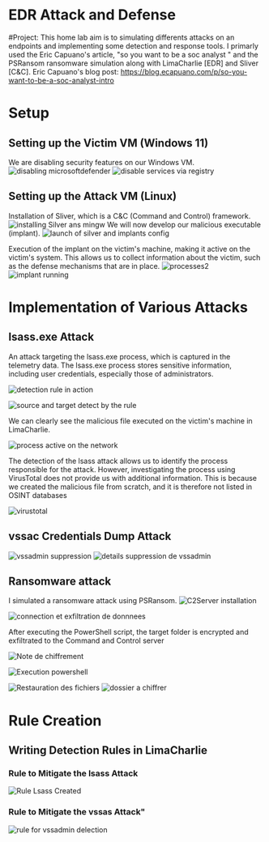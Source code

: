 # EDR Attack and Defense

#Project:
This home lab aim is to simulating differents attacks on an endpoints and implementing some detection and response tools. I primarly used the Eric Capuano's article, "so you want to be a soc analyst " and the PSRansom ransomware simulation along with LimaCharlie [EDR] and Sliver [C&amp;C].
Eric Capuano's blog post: https://blog.ecapuano.com/p/so-you-want-to-be-a-soc-analyst-intro
# Setup

## Setting up the Victim VM (Windows 11)
We are disabling security features on our Windows VM.
![disabling microsoftdefender](https://github.com/user-attachments/assets/a9e7f033-a086-435b-aac8-e054cd57081b)
![disable services via registry](https://github.com/user-attachments/assets/912095f4-7ffe-428c-b255-f177fcf78b35)

## Setting up the Attack VM (Linux)
Installation of Sliver, which is a C&C (Command and Control) framework.
![installing Silver ans mingw](https://github.com/user-attachments/assets/3bfff611-8679-4c02-b1c5-60e7006d68f5)
We will now develop our malicious executable (implant).
![launch of silver and implants config](https://github.com/user-attachments/assets/86c0ba37-31f6-4f70-b6e3-04076ecc10ad)

Execution of the implant on the victim's machine, making it active on the victim's system. This allows us to collect information about the victim, such as the defense mechanisms that are in place.
![processes2](https://github.com/user-attachments/assets/ebce1eed-af2a-4474-b22c-3e66b7eaf28b)
![implant running](https://github.com/user-attachments/assets/8ea67977-b842-46b1-971e-63e6d3e0966b)

# Implementation of Various Attacks
## lsass.exe Attack

An attack targeting the lsass.exe process, which is captured in the telemetry data. The lsass.exe process stores sensitive information, including user credentials, especially those of administrators.

![detection rule in action](https://github.com/user-attachments/assets/4cd28af7-e10f-4a32-a59b-9b0abb5d6a4c)

![source and target detect by the rule](https://github.com/user-attachments/assets/7778d9c7-81b0-4004-9084-60e64d11b6b6)


We can clearly see the malicious file executed on the victim's machine in LimaCharlie.

![process active on the network](https://github.com/user-attachments/assets/441cba4b-cfac-4fcf-877a-e880b7792a7a)

The detection of the lsass attack allows us to identify the process responsible for the attack. However, investigating the process using VirusTotal does not provide us with additional information. This is because we created the malicious file from scratch, and it is therefore not listed in OSINT databases

![virustotal](https://github.com/user-attachments/assets/76986c4a-c823-4f0a-a78c-943ca6beff81)

## vssac Credentials Dump Attack

![vssadmin suppression](https://github.com/user-attachments/assets/54d88213-ba9e-495b-b794-ea4ebba74898)
![details suppression de vssadmin](https://github.com/user-attachments/assets/cc47a5d5-eb51-4b94-9a4d-5b25afb2bc9a)

## Ransomware attack
I simulated a ransomware attack using PSRansom.
![C2Server installation](https://github.com/user-attachments/assets/3b54a9b3-ddd2-4da5-9c7b-b84d91fe3aad)

![connection et exfiltration de donnnees](https://github.com/user-attachments/assets/c2f3c12f-daaa-4501-8211-a021e95c11ab)


After executing the PowerShell script, the target folder is encrypted and exfiltrated to the Command and Control server


![Note de chiffrement](https://github.com/user-attachments/assets/6ef92b24-f63f-434f-b4e3-fe7e0e60cd04)


![Execution powershell](https://github.com/user-attachments/assets/67b7bdee-0ba0-4fc5-bbba-5563e32e89b9)

![Restauration des fichiers](https://github.com/user-attachments/assets/8d43b5ae-d40d-4241-b19b-010cc43a91d5)
![dossier a chiffrer](https://github.com/user-attachments/assets/5fbf21a7-e57b-434a-869d-449edb6b6863)

# Rule Creation
## Writing Detection Rules in LimaCharlie
### Rule to Mitigate the lsass Attack
![Rule Lsass Created](https://github.com/user-attachments/assets/05990230-b421-498e-b539-eaf451a4e649)
### Rule to Mitigate the vssas Attack"
![rule for vssadmin delection](https://github.com/user-attachments/assets/096b7a91-9b36-43f1-96d4-065123c725fc)

